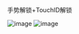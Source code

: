 手势解锁+TouchID解锁


![image](https://github.com/sundan1991/OpenLockWithGestures/raw/master/bbb.png)
![image](https://github.com/sundan1991/OpenLockWithGestures/raw/master/ccc.png)
